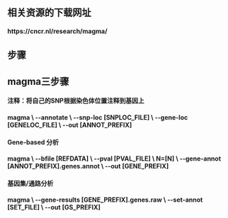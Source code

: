 <h2> 相关资源的下载网址<br>
<h4>https://cncr.nl/research/magma/<br>
<h2>步骤<br>
<h2>magma三步骤<br>
<h4>注释：将自己的SNP根据染色体位置注释到基因上<br>
<h4>magma \
    --annotate \
    --snp-loc [SNPLOC_FILE] \
    --gene-loc [GENELOC_FILE] \
    --out [ANNOT_PREFIX] <br>
<h4>Gene-based 分析<br>
<h4>magma \
    --bfile [REFDATA] \
    --pval [PVAL_FILE] \
    N=[N] \
    --gene-annot [ANNOT_PREFIX].genes.annot \
    --out [GENE_PREFIX]<br>
<h4>基因集/通路分析<br>
<h4>magma \
    --gene-results [GENE_PREFIX].genes.raw \
    --set-annot [SET_FILE] \
    --out [GS_PREFIX]<br>

